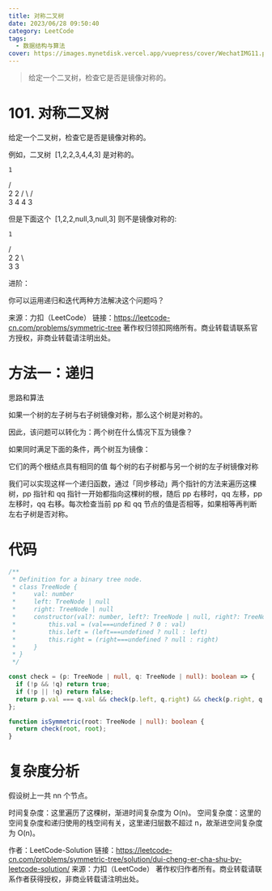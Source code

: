 ```yaml
---
title: 对称二叉树
date: 2023/06/28 09:50:40
category: LeetCode
tags:
  - 数据结构与算法
cover: https://images.mynetdisk.vercel.app/vuepress/cover/WechatIMG11.png
---
```


> 给定一个二叉树，检查它是否是镜像对称的。

<!-- more -->

# 101. 对称二叉树

给定一个二叉树，检查它是否是镜像对称的。

例如，二叉树  [1,2,2,3,4,4,3] 是对称的。

    1

/ \
 2 2
/ \ / \
3 4 4 3

但是下面这个  [1,2,2,null,3,null,3] 则不是镜像对称的:

    1

/ \
 2 2
\ \
 3 3

进阶：

你可以运用递归和迭代两种方法解决这个问题吗？

来源：力扣（LeetCode）
链接：https://leetcode-cn.com/problems/symmetric-tree
著作权归领扣网络所有。商业转载请联系官方授权，非商业转载请注明出处。

# 方法一：递归

思路和算法

如果一个树的左子树与右子树镜像对称，那么这个树是对称的。

因此，该问题可以转化为：两个树在什么情况下互为镜像？

如果同时满足下面的条件，两个树互为镜像：

它们的两个根结点具有相同的值
每个树的右子树都与另一个树的左子树镜像对称

我们可以实现这样一个递归函数，通过「同步移动」两个指针的方法来遍历这棵树，pp 指针和 qq 指针一开始都指向这棵树的根，随后 pp 右移时，qq 左移，pp 左移时，qq 右移。每次检查当前 pp 和 qq 节点的值是否相等，如果相等再判断左右子树是否对称。

# 代码

```ts
/**
 * Definition for a binary tree node.
 * class TreeNode {
 *     val: number
 *     left: TreeNode | null
 *     right: TreeNode | null
 *     constructor(val?: number, left?: TreeNode | null, right?: TreeNode | null) {
 *         this.val = (val===undefined ? 0 : val)
 *         this.left = (left===undefined ? null : left)
 *         this.right = (right===undefined ? null : right)
 *     }
 * }
 */

const check = (p: TreeNode | null, q: TreeNode | null): boolean => {
  if (!p && !q) return true;
  if (!p || !q) return false;
  return p.val === q.val && check(p.left, q.right) && check(p.right, q.left);
};

function isSymmetric(root: TreeNode | null): boolean {
  return check(root, root);
}
```

# 复杂度分析

假设树上一共 nn 个节点。

时间复杂度：这里遍历了这棵树，渐进时间复杂度为 O(n)。
空间复杂度：这里的空间复杂度和递归使用的栈空间有关，这里递归层数不超过 n，故渐进空间复杂度为 O(n)。

作者：LeetCode-Solution
链接：https://leetcode-cn.com/problems/symmetric-tree/solution/dui-cheng-er-cha-shu-by-leetcode-solution/
来源：力扣（LeetCode）
著作权归作者所有。商业转载请联系作者获得授权，非商业转载请注明出处。
